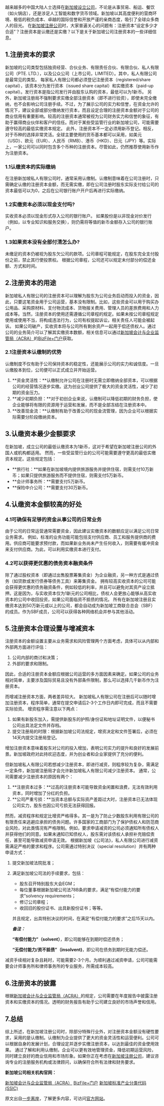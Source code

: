 越来越多的中国大陆人士选择在[新加坡设立公司](https://www.osoffshore.cn/singapore-company-benefits/)，不论是从事贸易、船运、餐饮（如火锅店），还是涉足人工智能和数字货币领域。新加坡以其高度便利的营商环境、极低的税负成本、卓越的国际信誉和开放严谨的亲商态度，吸引了全球众多商人的目光。
在[新加坡注册公司](https://www.osoffshore.cn/singapore-company-registration/)时，大家普遍关心的问题有：注册资本“设定多少才合适”？注册资本是认缴还是实缴？以下是关于新加坡公司注册资本的一些详细信息。

## 1.注册资本的要求

新加坡的公司类型包括独资经营、合伙业务、有限责任合伙、有限合伙、私人有限公司（PTE. LTD.），以及公众公司（上市公司，LIMITED）。其中，私人有限公司是最常见的类型。
每家私人有限公司都必须登记注册资本（registered/share capital），该资本分为发行资本（issued share capital）和实缴资本（paid-up capital）。发行资本是指公司发行并由股东认购的资本，最低可以为1新币。
另外，新加坡注册局不强制要求实缴全部注册资本（即不进行验资），即使未完全缴纳，也不会影响公司注册手续。不过，为了展示公司的实力和信誉，在资金允许的情况下，建议全部或部分缴纳发行资本，而且设定合理的注册资本金额对于公司的商业信用有重要影响。较高的注册资本通常被视为公司财务实力和信誉的象征，有助于赢得商业伙伴和客户的信任。而对于某些受监管行业的新加坡公司，可能需要遵守较高的最低实缴资本规定。
此外，注册资本不一定必须用新币登记。相反，对于币种的选择非常灵活。全球主要使用的货币基本都可以采用，如美元（USD）、欧元（EUR）、人民币（RMB）、港币（HKD）、日元（JPY）等。实际上，一家公司可以同时包含多个币种的注册资本。尽管如此，仍然推荐使用新币作为注册资本。

### 1.1认缴资本的实际缴纳

在注册新加坡私人有限公司时，通常采用认缴制。认缴制意味着在公司注册时，只需确定认缴的注册资本金额，而无需实缴，即在公司注册时股东实际支付给公司的资本最低可以为0，之后在公司银行账户开户后再进行实际缴纳。

### 1.2实缴资本必须以现金支付吗?

实收资本必须以现金形式存入公司的银行账户。
如果股份是以非现金对价发行（例如，以专业知识和服务交换），则仍需将等值的新币金额存入公司的银行账户。

### 1.3如果资本没有全部付清怎么办?

未缴足的资本仍被视为股东欠公司的款项。公司章程可能规定，在股东完全支付股份之前，禁止其行使投票权。
根据公司章程，公司还可以规定未付部分的偿还金额、方式和时间。

## 2.注册资本的用途

新加坡私人有限公司的注册资本可以理解为股东为公司业务启动而投入的资金，因此，只要这笔资金用于公司运营，基本没有限制。比如，这些资金可以用于购买办公用品、采购原材料、支付物流成本、货物报关费用、管理人员的差旅费用和人力成本等。当然，注册资本的使用还需遵循公司章程的规定。如果未按公司章程规定使用或使用不当，将构成违法行为，公司有权提起诉讼，相关责任人可能会被起诉。
如果公司破产，实收资本将与公司所有剩余资产一起用于偿还债权人。通过公司的业务简介可以了解其实缴资本数额，相关信息可以通过[新加坡会计与企业监管局（ACRA）](https://www.acra.gov.sg/)的[BizFile+门户](https://www.bizfile.gov.sg/ngbbizfileinternet/faces/oracle/webcenter/portalapp/pages/BizfileHomepage.jspx)获取。

### 2.1注册资本认缴制的优势

认缴制度不仅有助于公司保持资本的稳定性，还能展示公司的实力和诚信度。一旦认缴股本到位，公司便可以正式成立并开始运营。

1. **资金灵活性：**认缴制允许公司在注册时无需立即缴纳全部资本，可以根据公司的经营情况逐步实缴。这为创业公司提供了极大的资金灵活性，减少了初期的资金压力。
2. **减少初期负担：**对于初创企业来说，认缴制可以降低初期的财务负担，使企业能够将有限的资源用于运营和发展，而不是全部冻结在注册资本中。
3. **改善现金流：**认缴制有助于改善公司的现金流管理，因为企业可以根据实际需要分阶段缴纳资本。

## 3.认缴资本最少金额要求

在新加坡，成立公司的最低认缴资本为1新币，这对于希望在新加坡注册公司的外国人或机构都适用。
然而，一些受监管行业的公司可能需要遵守更高的最低实缴资本规定。这些规定包括：

- **旅行社：**如果在新加坡境内提供旅游服务并提供住宿，则需支付10万新币；如果只提供旅游服务而不提供住宿，则需支付5万新币。
- **会计师事务所：**需要支付5万新币。
- **保险中介公司：**需要支付30万新币。

## 4.认缴资本金额较高的好处

### 4.1可确保有足够的资金从事公司的日常业务

由于公司的日常运营通常需要资金，因此建议实缴资本的数额应足以满足公司日常业务需求。 例如，标准的业务功能可能包括支付供应商、员工和服务提供商的费用。供应商可能要求预付款，而如果新业务尚未产生任何收入，则需要有缓冲资金来支付供应商。为此，可以利用实缴资本进行支付。

### 4.2可以获得更优惠的债务资本融资条件

除了通过股权资本（即通过出售股票筹集资金）为企业融资，另一种方式是通过债务（如贷款或发行债券等债务工具）来筹集资金。
拥有较高实收资本的公司可能会获得更优惠的债务融资条件，例如较低的利率，并且可以避免对其资产设立抵押。这是因为，与实收资本仅为1新元的公司相比，债权人会更放心能够从高实收资本的公司中收回投资，如果公司面临资不抵债的情况。
所有在新加坡注册且实缴资本达到50万新元或以上的公司，都会自动成为新加坡工商联合总会（SBF）的成员。作为SBF成员，公司可以获得各种网络机会并参与其他活动。

## 5.注册资本合理设置与增减资本

注册资本的金额设置主要从业务需求和风险管理两个方面考虑，具体可以从内部和外部两方面进行评估：

1. 公司内部的商讨和决策；
2. 外部的要求和限制。

因此，合适的注册资本金额应根据公司运营的多方面因素来确定。如果公司的业务相对简单，主要涉及国际贸易且没有外部条件限制，那么可以选择几千新币作为注册资本。

而增减注册资本方面，两者差异较大。
新加坡私人有限公司在注册后可以随时增加注册资本，程序简单，通常在提交申请后2-3个工作日内即可完成，而且不需要实际验资。
增资程序需注意以下两点：

1. 如果有新股东加入，需提供新股东的护照/身份证和地址证明文件，以便秘书公司出具法定文件并存档。
2. 提交注册局的时限：根据新加坡公司法规定，增资决定和文件签署后，必须在14天内提交注册局登记。

增加注册资本意味着股东对公司的投入增加，表明公司实力的提升和良好的发展前景。新加坡政府对此持欢迎态度，并为创业者和企业家提供了充分的便利。

但新加坡私人有限公司若想减少注册资本，即进行减资，则程序较为复杂，需满足一定条件，新加坡注册局才会允许新加坡私人有限公司减少注册资本。
通常，公司需要减少注册资本的原因有两个：

1. **注册资本过多：**过高的注册资本可能导致资金闲置和浪费，无法有效利用资本，同时增加了分红的负担。
2. **公司严重亏损：**当资本总额与实际资产差距过大时，注册资本已无法体现公司实力，股东也因公司亏损无法获得回报。

然而，减资程序和规定比增资严格得多。其一是为了防止少数股东利用有限公司的有限责任来逃避应承担的债务问题。许多国家的工商部门为了保护债权人和防范商业风险，对此类情况有严格限制。例如，要求申请减资的公司必须通知所有债权人并获得他们的同意。如果未通知已知债权人，股东需对该债权人承担补充赔偿责任，甚至可能导致减资申请无效。
根据新加坡《公司法》，私人有限公司进行减资需满足严格的要求和程序。公司需通过特别决议（special resolution）并有两种申请方式：

1. 提交新加坡法院批准；

2. 满足新加坡公司法的手续要求，包括：

   - 股东召开特别股东大会EGM；
   - 每位董事根据新加坡公司法78B条的要求，满足“有偿付能力的要求”solvency requirements；
   - 修订公司章程；
   - 收回旧的股份证书、出具新股份证书；等等。

   并且规定，出具特别决议的时间，在满足“有偿付能力的要求”之后15天以内。

   ***备注：***

   **“有偿付能力”（solvent）**，即公司能够在到期时偿还债务；

   **“无偿付能力/资不抵债”（insolvent)**，即公司在债务到期时无能力偿还。

减资手续相对复杂且耗时，可能需要2-3个月。为顺利通过减资申请，公司可能需要会计师事务所和律师事务所的专业服务，所需成本较高。

## 6.注册资本的披露

根据[新加坡会计与企业监管局（ACRA）](https://www.acra.gov.sg/)的规定，公司需要在年度报告中披露注册资本和实缴资本的情况。透明的财务报告有助于公司建立良好的市场声誉和信用。

## 7.总结

综上所述，在新加坡注册公司时，除部分特殊行业外，对注册资本金额没有硬性要求，采用的是认缴制。认缴制为企业提供了更大的资金灵活性和运营便利。公司可以根据自身的发展计划，合理设定并逐步实缴注册资本，以达到最佳的资金使用效果。
通过了解和利用认缴制，企业可以更有效地管理资金，降低初期运营风险，同时建立良好的商业信用和市场形象。如果你正在考虑在[新加坡注册公司](https://www.osoffshore.cn/singapore-company-registration/)，建议咨询专业的注册服务机构或法律顾问，以确保符合所有法律和财务要求。

**新加坡公司相关机构官网：**

[新加坡会计与企业监管局（ACRA）](https://www.acra.gov.sg/)
[BizFile+门户](https://www.bizfile.gov.sg/ngbbizfileinternet/faces/oracle/webcenter/portalapp/pages/BizfileHomepage.jspx)
[新加坡标准产业分类代码(SSIC)](https://www.bizfile.gov.sg/ngbbizfileinternet/faces/oracle/webcenter/portalapp/pages/TransactionMain.jspx?selectedETransId=G016)

原文出自[一步离岸](https://www.osoffshore.cn/singapore-company-registered-capital/)，了解更多内容，可访问[官方网站](https://www.osoffshore.cn)。